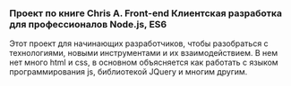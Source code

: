 ### Проект по книге Chris A. Front-end Клиентская разработка для профессионалов Node.js, ES6

Этот проект для начинающих разработчиков, чтобы разобраться с технологиями, новыми инструментами и их взаимодействием. В нем нет много html и css, в основном объясняется как работать с языком программирования js, библиотекой JQuery и многим другим.


